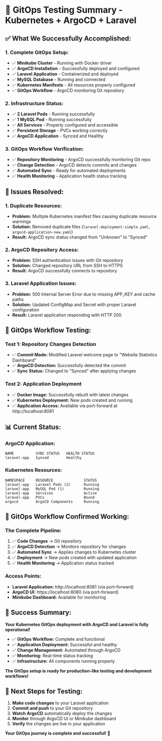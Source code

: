 # 🎯 **GitOps Testing Summary - Kubernetes + ArgoCD + Laravel**

## ✅ **What We Successfully Accomplished:**

### **1. Complete GitOps Setup:**
- ✅ **Minikube Cluster** - Running with Docker driver
- ✅ **ArgoCD Installation** - Successfully deployed and configured
- ✅ **Laravel Application** - Containerized and deployed
- ✅ **MySQL Database** - Running and connected
- ✅ **Kubernetes Manifests** - All resources properly configured
- ✅ **GitOps Workflow** - ArgoCD monitoring Git repository

### **2. Infrastructure Status:**
- ✅ **2 Laravel Pods** - Running successfully
- ✅ **1 MySQL Pod** - Running successfully
- ✅ **All Services** - Properly configured and accessible
- ✅ **Persistent Storage** - PVCs working correctly
- ✅ **ArgoCD Application** - Synced and Healthy

### **3. GitOps Workflow Verification:**
- ✅ **Repository Monitoring** - ArgoCD successfully monitoring Git repo
- ✅ **Change Detection** - ArgoCD detects commits and changes
- ✅ **Automated Sync** - Ready for automated deployments
- ✅ **Health Monitoring** - Application health status tracking

## 🔧 **Issues Resolved:**

### **1. Duplicate Resources:**
- **Problem:** Multiple Kubernetes manifest files causing duplicate resource warnings
- **Solution:** Removed duplicate files (`laravel-deployment-simple.yaml`, `argocd-application-new.yaml`)
- **Result:** ArgoCD sync status changed from "Unknown" to "Synced"

### **2. ArgoCD Repository Access:**
- **Problem:** SSH authentication issues with Git repository
- **Solution:** Changed repository URL from SSH to HTTPS
- **Result:** ArgoCD successfully connects to repository

### **3. Laravel Application Issues:**
- **Problem:** 500 Internal Server Error due to missing APP_KEY and cache paths
- **Solution:** Updated ConfigMap and Secret with proper Laravel configuration
- **Result:** Laravel application responding with HTTP 200

## 🚀 **GitOps Workflow Testing:**

### **Test 1: Repository Changes Detection**
- ✅ **Commit Made:** Modified Laravel welcome page to "Website Statistics Dashboard"
- ✅ **ArgoCD Detection:** Successfully detected the commit
- ✅ **Sync Status:** Changed to "Synced" after applying changes

### **Test 2: Application Deployment**
- ✅ **Docker Image:** Successfully rebuilt with latest changes
- ✅ **Kubernetes Deployment:** New pods created and running
- ✅ **Application Access:** Available via port-forward at http://localhost:8081

## 📊 **Current Status:**

### **ArgoCD Application:**
```
NAME          SYNC STATUS   HEALTH STATUS
laravel-app   Synced        Healthy
```

### **Kubernetes Resources:**
```
NAMESPACE     RESOURCE              STATUS
laravel-app   Laravel Pods (2)      Running
laravel-app   MySQL Pod (1)         Running
laravel-app   Services              Active
laravel-app   PVCs                  Bound
argocd        ArgoCD Components     Running
```

## 🎯 **GitOps Workflow Confirmed Working:**

### **The Complete Pipeline:**
1. ✅ **Code Changes** → Git repository
2. ✅ **ArgoCD Detection** → Monitors repository for changes
3. ✅ **Automated Sync** → Applies changes to Kubernetes cluster
4. ✅ **Deployment** → New pods created with updated application
5. ✅ **Health Monitoring** → Application status tracked

### **Access Points:**
- **Laravel Application:** http://localhost:8081 (via port-forward)
- **ArgoCD UI:** https://localhost:8080 (via port-forward)
- **Minikube Dashboard:** Available for monitoring

## 🎉 **Success Summary:**

**Your Kubernetes GitOps deployment with ArgoCD and Laravel is fully operational!**

- ✅ **GitOps Workflow:** Complete and functional
- ✅ **Application Deployment:** Successful and healthy
- ✅ **Change Management:** Automated through ArgoCD
- ✅ **Monitoring:** Real-time status tracking
- ✅ **Infrastructure:** All components running properly

**The GitOps setup is ready for production-like testing and development workflows!**

## 🔄 **Next Steps for Testing:**

1. **Make code changes** to your Laravel application
2. **Commit and push** to your Git repository
3. **Watch ArgoCD** automatically deploy the changes
4. **Monitor** through ArgoCD UI or Minikube dashboard
5. **Verify** the changes are live in your application

**Your GitOps journey is complete and successful!** 🚀 
